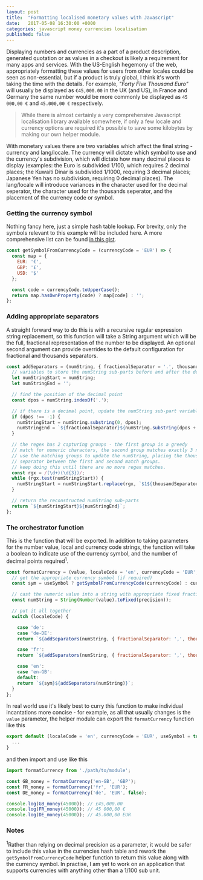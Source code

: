```yaml
---
layout: post
title:  "Formatting localised monetary values with Javascript"
date:   2017-05-08 16:30:00 +0000
categories: javascript money currencies localisation
published: false
---
```

Displaying numbers and currencies as a part of a product description, generated quotation or as values in a checkout is likely a requirement for many apps and services. With the US-English hegemony of the web, appropriately formatting these values for users from other locales could be seen as non-essential, but if a product is truly global, I think it's worth taking the time with the details. For example, _"Forty Five Thousand Euro"_ will usually be displayed as `€45,000.00` in the UK (and US), in France and Germany the same number would be more commonly be displayed as `45 000,00 €` and `45.000,00 €` respectively. 

> While there is almost certainly a very comprehensive Javascript localisation library available somewhere, if only a few locale and currency options are required it's possible to save some kilobytes by making our own helper module.

With monetary values there are two variables which affect the final string - currency and lang/locale. The currency will dictate which symbol to use and the currency's subdivision, which will dictate how many decimal places to display (examples: the Euro is subdivided 1/100, which requires 2 decimal places; the Kuwaiti Dinar is subdivided 1/1000, requiring 3 decimal places; Japanese Yen has no subdivision, requiring 0 decimal places). The lang/locale will introduce variances in the character used for the decimal seperator, the character used for the thousands seperator, and the placement of the currency code or symbol.


### Getting the currency symbol
Nothing fancy here, just a simple hash table lookup. For brevity, only the symbols relevant to this example will be included here. A more comprehensive list can be found [in this gist][1].

```js
const getSymbolFromCurrencyCode = (currencyCode = 'EUR') => {
  const map = {
    EUR: '€',
    GBP: '£',
    USD: '$'
  };

  const code = currencyCode.toUpperCase();
  return map.hasOwnProperty(code) ? map[code] : '';
};
```


### Adding appropriate separators
A straight forward way to do this is with a recursive regular expression string replacement, so this function will take a String argument which will be the full, fractional representation of the number to be displayed. An optional second argument can provide overrides to the default configuration for fractional and thousands separators.

```js
const addSeparators = (numString, { fractionalSeparator = '.', thousandSeparator = ',' }) => {
  // variables to store the numString sub-parts before and after the decimal point
  let numStringStart = numString;
  let numStringEnd = '';

  // find the position of the decimal point
  const dpos = numString.indexOf('.');

  // if there is a decimal point, update the numString sub-part variables
  if (dpos !== -1) {
    numStringStart = numString.substring(0, dpos);
    numStringEnd = `${fractionalSeparator}${numString.substring(dpos + 1, numString.length)}`;
  }

  // the regex has 2 capturing groups - the first group is a greedy
  // match for numeric characters, the second group matches exactly 3 numbers.
  // use the matching groups to update the numString, placing the thousands
  // separator between the first and second match groups.
  // keep doing this until there are no more regex matches.
  const rgx = /(\d+)(\d{3})/;
  while (rgx.test(numStringStart)) {
    numStringStart = numStringStart.replace(rgx, `$1${thousandSeparator}$2`);
  }

  // return the reconstructed numString sub-parts
  return `${numStringStart}${numStringEnd}`;
};
```

### The orchestrator function
This is the function that will be exported. In addition to taking parameters for the number value, local and currency code strings, the function will take a boolean to indicate use of the currency symbol, and the number of decimal points required<sup>1</sup>.   

```js
const formatCurrency = (value, localeCode = 'en', currencyCode = 'EUR', useSymbol = true, precision = 2) => {
  // get the appropriate currency symbol (if required)
  const sym = useSymbol ? getSymbolFromCurrencyCode(currencyCode) : currencyCode;

  // cast the numeric value into a string with appropriate fixed fractional part
  const numString = String(Number(value).toFixed(precision));

  // put it all together
  switch (localeCode) {

    case 'de':
    case 'de-DE':
    return `${addSeparators(numString, { fractionalSeparator: ',', thousandSeparator: '.' })} ${sym}`;

    case 'fr':
    return `${addSeparators(numString, { fractionalSeparator: ',', thousandSeparator: ' ' })} ${sym}`;

    case 'en':
    case 'en-GB':
    default:
    return `${sym}${addSeparators(numString)}`;
  }
};
```

In real world use it's likely best to curry this function to make individual incantations more concise - for example, as all that usually changes is the `value` parameter, the helper module can export the `formatCurrency` function like this

```js
export default (localeCode = 'en', currencyCode = 'EUR', useSymbol = true, precision = 2) => value => {
  ...
}
```

and then import and use like this

```js
import formatCurrency from './path/to/module';

const GB_money = formatCurrency('en-GB', 'GBP');
const FR_money = formatCurrency('fr', 'EUR');
const DE_money = formatCurrency('de', 'EUR', false);

console.log(GB_money(45000)); // £45,000.00
console.log(FR_money(45000)); // 45 000,00 €
console.log(DE_money(45000)); // 45.000,00 EUR
```

### Notes
<sup>1</sup>Rather than relying on decimal precision as a parameter, it would be safer to include this value in the currencies hash table and rework the `getSymbolFromCurrencyCode` helper function to return this value along with the currency symbol. In practise, I am yet to work on an application that supports currencies with anything other than a 1/100 sub unit.

[1]: https://gist.github.com/kierandenshi/8a0a41c57a894bf5f89e744849c6f893

